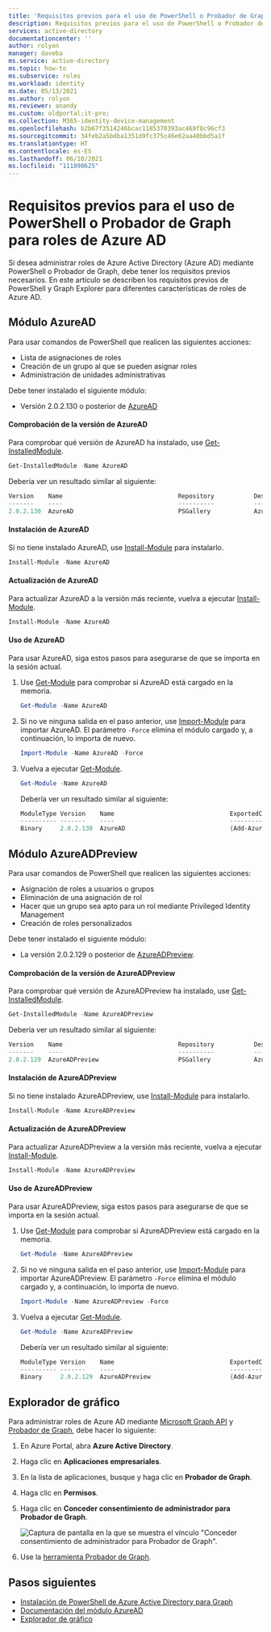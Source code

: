 ```yaml
---
title: 'Requisitos previos para el uso de PowerShell o Probador de Graph para roles de Azure AD: Azure Active Directory'
description: Requisitos previos para el uso de PowerShell o Probador de Graph para roles de Azure Active Directory.
services: active-directory
documentationcenter: ''
author: rolyon
manager: daveba
ms.service: active-directory
ms.topic: how-to
ms.subservice: roles
ms.workload: identity
ms.date: 05/13/2021
ms.author: rolyon
ms.reviewer: anandy
ms.custom: oldportal;it-pro;
ms.collection: M365-identity-device-management
ms.openlocfilehash: b2b67f3514246bcac1185370393ac469f8c96cf3
ms.sourcegitcommit: 34feb2a5bdba1351d9fc375c46e62aa40bbd5a1f
ms.translationtype: HT
ms.contentlocale: es-ES
ms.lasthandoff: 06/10/2021
ms.locfileid: "111890625"
---
```

# <a name="prerequisites-to-use-powershell-or-graph-explorer-for-azure-ad-roles"></a>Requisitos previos para el uso de PowerShell o Probador de Graph para roles de Azure AD

Si desea administrar roles de Azure Active Directory (Azure AD) mediante PowerShell o Probador de Graph, debe tener los requisitos previos necesarios. En este artículo se describen los requisitos previos de PowerShell y Graph Explorer para diferentes características de roles de Azure AD.

## <a name="azuread-module"></a>Módulo AzureAD

Para usar comandos de PowerShell que realicen las siguientes acciones:

- Lista de asignaciones de roles
- Creación de un grupo al que se pueden asignar roles
- Administración de unidades administrativas

Debe tener instalado el siguiente módulo:

- Versión 2.0.2.130 o posterior de [AzureAD](https://www.powershellgallery.com/packages/AzureAD)


#### <a name="check-azuread-version"></a>Comprobación de la versión de AzureAD

Para comprobar qué versión de AzureAD ha instalado, use [Get-InstalledModule](/powershell/module/powershellget/get-installedmodule).

```powershell
Get-InstalledModule -Name AzureAD
```

Debería ver un resultado similar al siguiente:

```powershell
Version    Name                                Repository           Description
-------    ----                                ----------           -----------
2.0.2.130  AzureAD                             PSGallery            Azure Active Directory V2 General Availability M...
```

#### <a name="install-azuread"></a>Instalación de AzureAD

Si no tiene instalado AzureAD, use [Install-Module](/powershell/module/powershellget/install-module) para instalarlo.

```powershell
Install-Module -Name AzureAD
```

#### <a name="update-azuread"></a>Actualización de AzureAD

Para actualizar AzureAD a la versión más reciente, vuelva a ejecutar [Install-Module](/powershell/module/powershellget/install-module).

```powershell
Install-Module -Name AzureAD
```

#### <a name="use-azuread"></a>Uso de AzureAD

Para usar AzureAD, siga estos pasos para asegurarse de que se importa en la sesión actual.

1. Use [Get-Module](/powershell/module/microsoft.powershell.core/get-module) para comprobar si AzureAD está cargado en la memoria.

    ```powershell
    Get-Module -Name AzureAD
    ```

1. Si no ve ninguna salida en el paso anterior, use [Import-Module](/powershell/module/microsoft.powershell.core/import-module) para importar AzureAD. El parámetro `-Force` elimina el módulo cargado y, a continuación, lo importa de nuevo.

    ```powershell
    Import-Module -Name AzureAD -Force
    ```

1. Vuelva a ejecutar [Get-Module](/powershell/module/microsoft.powershell.core/get-module).

    ```powershell
    Get-Module -Name AzureAD
    ```

    Debería ver un resultado similar al siguiente:
    
    ```powershell
    ModuleType Version    Name                                ExportedCommands
    ---------- -------    ----                                ----------------
    Binary     2.0.2.130  AzureAD                             {Add-AzureADApplicationOwner, Add-AzureADDeviceRegisteredO...
    ```

## <a name="azureadpreview-module"></a>Módulo AzureADPreview

Para usar comandos de PowerShell que realicen las siguientes acciones:

- Asignación de roles a usuarios o grupos
- Eliminación de una asignación de rol
- Hacer que un grupo sea apto para un rol mediante Privileged Identity Management
- Creación de roles personalizados

Debe tener instalado el siguiente módulo:

- La versión 2.0.2.129 o posterior de [AzureADPreview](https://www.powershellgallery.com/packages/AzureADPreview).


#### <a name="check-azureadpreview-version"></a>Comprobación de la versión de AzureADPreview

Para comprobar qué versión de AzureADPreview ha instalado, use [Get-InstalledModule](/powershell/module/powershellget/get-installedmodule).

```powershell
Get-InstalledModule -Name AzureADPreview
```

Debería ver un resultado similar al siguiente:

```powershell
Version    Name                                Repository           Description
-------    ----                                ----------           -----------
2.0.2.129  AzureADPreview                      PSGallery            Azure Active Directory V2 Preview Module. ...
```

#### <a name="install-azureadpreview"></a>Instalación de AzureADPreview

Si no tiene instalado AzureADPreview, use [Install-Module](/powershell/module/powershellget/install-module) para instalarlo.

```powershell
Install-Module -Name AzureADPreview
```

#### <a name="update-azureadpreview"></a>Actualización de AzureADPreview

Para actualizar AzureADPreview a la versión más reciente, vuelva a ejecutar [Install-Module](/powershell/module/powershellget/install-module).

```powershell
Install-Module -Name AzureADPreview
```

#### <a name="use-azureadpreview"></a>Uso de AzureADPreview

Para usar AzureADPreview, siga estos pasos para asegurarse de que se importa en la sesión actual.

1. Use [Get-Module](/powershell/module/microsoft.powershell.core/get-module) para comprobar si AzureADPreview está cargado en la memoria.

    ```powershell
    Get-Module -Name AzureADPreview
    ```

1. Si no ve ninguna salida en el paso anterior, use [Import-Module](/powershell/module/powershellget/import-module) para importar AzureADPreview. El parámetro `-Force` elimina el módulo cargado y, a continuación, lo importa de nuevo.

    ```powershell
    Import-Module -Name AzureADPreview -Force
    ```

1. Vuelva a ejecutar [Get-Module](/powershell/module/microsoft.powershell.core/get-module).

    ```powershell
    Get-Module -Name AzureADPreview
    ```

    Debería ver un resultado similar al siguiente:
    
    ```powershell
    ModuleType Version    Name                                ExportedCommands
    ---------- -------    ----                                ----------------
    Binary     2.0.2.129  AzureADPreview                      {Add-AzureADAdministrativeUnitMember, Add-AzureADApplicati...
    ```

## <a name="graph-explorer"></a>Explorador de gráfico

Para administrar roles de Azure AD mediante [Microsoft Graph API](/graph/overview) y [Probador de Graph](/graph/graph-explorer/graph-explorer-overview), debe hacer lo siguiente:

1. En Azure Portal, abra **Azure Active Directory**.

1. Haga clic en **Aplicaciones empresariales**.

1. En la lista de aplicaciones, busque y haga clic en **Probador de Graph**.

1. Haga clic en **Permisos**.

1. Haga clic en **Conceder consentimiento de administrador para Probador de Graph**.

    ![Captura de pantalla en la que se muestra el vínculo "Conceder consentimiento de administrador para Probador de Graph".](./media/prerequisites/select-graph-explorer.png)

1. Use la [herramienta Probador de Graph](https://aka.ms/ge).

## <a name="next-steps"></a>Pasos siguientes

- [Instalación de PowerShell de Azure Active Directory para Graph](/powershell/azure/active-directory/install-adv2)
- [Documentación del módulo AzureAD](/powershell/module/azuread/)
- [Explorador de gráfico](/graph/graph-explorer/graph-explorer-overview)
